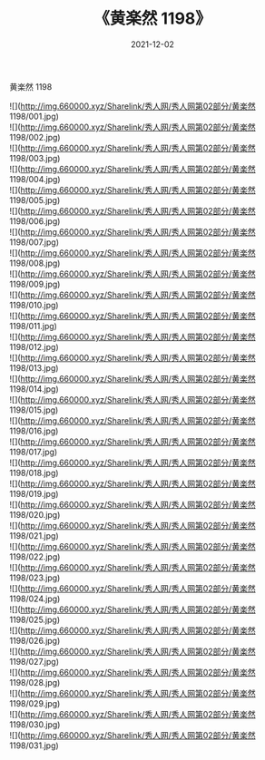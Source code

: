 ﻿---
layout: post
title:  《黄楽然 1198》
date:   2021-12-02
img: http://img.660000.xyz/Sharelink/秀人网/秀人网第02部分/黄楽然 1198/000.jpg
categories: [美女, 清纯, 唯美]
---

黄楽然 1198

  ![](http://img.660000.xyz/Sharelink/秀人网/秀人网第02部分/黄楽然 1198/001.jpg) <br> ![](http://img.660000.xyz/Sharelink/秀人网/秀人网第02部分/黄楽然 1198/002.jpg) <br> ![](http://img.660000.xyz/Sharelink/秀人网/秀人网第02部分/黄楽然 1198/003.jpg) <br> ![](http://img.660000.xyz/Sharelink/秀人网/秀人网第02部分/黄楽然 1198/004.jpg) <br> ![](http://img.660000.xyz/Sharelink/秀人网/秀人网第02部分/黄楽然 1198/005.jpg) <br> ![](http://img.660000.xyz/Sharelink/秀人网/秀人网第02部分/黄楽然 1198/006.jpg) <br> ![](http://img.660000.xyz/Sharelink/秀人网/秀人网第02部分/黄楽然 1198/007.jpg) <br> ![](http://img.660000.xyz/Sharelink/秀人网/秀人网第02部分/黄楽然 1198/008.jpg) <br> ![](http://img.660000.xyz/Sharelink/秀人网/秀人网第02部分/黄楽然 1198/009.jpg) <br> ![](http://img.660000.xyz/Sharelink/秀人网/秀人网第02部分/黄楽然 1198/010.jpg) <br> ![](http://img.660000.xyz/Sharelink/秀人网/秀人网第02部分/黄楽然 1198/011.jpg) <br> ![](http://img.660000.xyz/Sharelink/秀人网/秀人网第02部分/黄楽然 1198/012.jpg) <br> ![](http://img.660000.xyz/Sharelink/秀人网/秀人网第02部分/黄楽然 1198/013.jpg) <br> ![](http://img.660000.xyz/Sharelink/秀人网/秀人网第02部分/黄楽然 1198/014.jpg) <br> ![](http://img.660000.xyz/Sharelink/秀人网/秀人网第02部分/黄楽然 1198/015.jpg) <br> ![](http://img.660000.xyz/Sharelink/秀人网/秀人网第02部分/黄楽然 1198/016.jpg) <br> ![](http://img.660000.xyz/Sharelink/秀人网/秀人网第02部分/黄楽然 1198/017.jpg) <br> ![](http://img.660000.xyz/Sharelink/秀人网/秀人网第02部分/黄楽然 1198/018.jpg) <br> ![](http://img.660000.xyz/Sharelink/秀人网/秀人网第02部分/黄楽然 1198/019.jpg) <br> ![](http://img.660000.xyz/Sharelink/秀人网/秀人网第02部分/黄楽然 1198/020.jpg) <br> ![](http://img.660000.xyz/Sharelink/秀人网/秀人网第02部分/黄楽然 1198/021.jpg) <br> ![](http://img.660000.xyz/Sharelink/秀人网/秀人网第02部分/黄楽然 1198/022.jpg) <br> ![](http://img.660000.xyz/Sharelink/秀人网/秀人网第02部分/黄楽然 1198/023.jpg) <br> ![](http://img.660000.xyz/Sharelink/秀人网/秀人网第02部分/黄楽然 1198/024.jpg) <br> ![](http://img.660000.xyz/Sharelink/秀人网/秀人网第02部分/黄楽然 1198/025.jpg) <br> ![](http://img.660000.xyz/Sharelink/秀人网/秀人网第02部分/黄楽然 1198/026.jpg) <br> ![](http://img.660000.xyz/Sharelink/秀人网/秀人网第02部分/黄楽然 1198/027.jpg) <br> ![](http://img.660000.xyz/Sharelink/秀人网/秀人网第02部分/黄楽然 1198/028.jpg) <br> ![](http://img.660000.xyz/Sharelink/秀人网/秀人网第02部分/黄楽然 1198/029.jpg) <br> ![](http://img.660000.xyz/Sharelink/秀人网/秀人网第02部分/黄楽然 1198/030.jpg) <br> ![](http://img.660000.xyz/Sharelink/秀人网/秀人网第02部分/黄楽然 1198/031.jpg) <br>